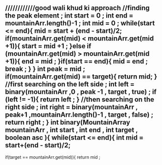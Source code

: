////////////good wali khud ki approach
//finding the peak element ;
int start = 0 ; int end = mountainArr.length()-1 ; int mid = 0 ;
while(start <= end){
mid = start + (end - start)/2;
if(mountainArr.get(mid) < mountainArr.get(mid +1)){
start = mid +1 ;
}else if (mountainArr.get(mid) > mountainArr.get(mid +1)){
end = mid ;
}if(start == end){
mid = end ;
break ;
}
}
int peak = mid ;
if(mountainArr.get(mid) == target){
return mid;
}
//first searching on the left side ;
int left = binary(mountainArr ,0 , peak -1 , target , true) ;
if (left != -1){
return left ;
}
//then searching on the right side ;
int  right  = binary(mountainArr , peak+1 ,mountainArr.length()-1 , target , false) ;
return right ;
}
int binary(MountainArray mountainArr , int start , int end , int target , boolean asc ){
while(start <= end){
int mid = start+(end - start)/2;
-
if(target == mountainArr.get(mid)){
return mid ;